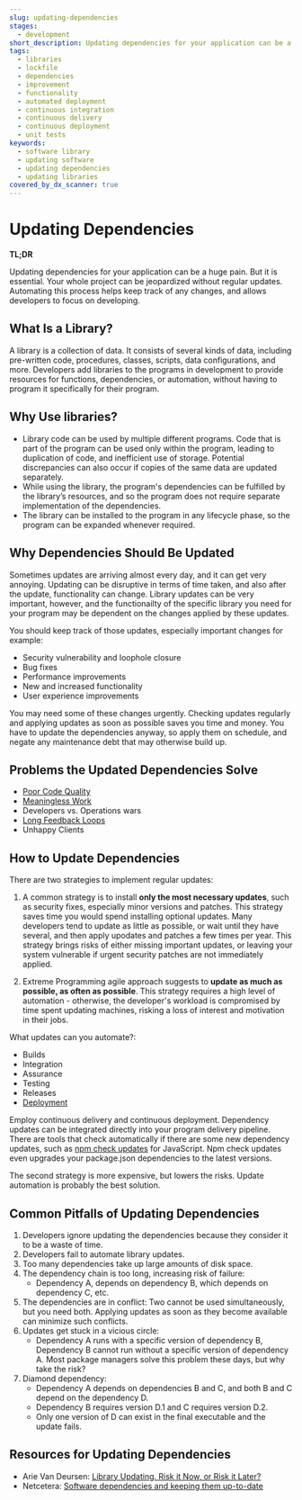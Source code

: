 ```yaml
---
slug: updating-dependencies
stages:
  - development
short_description: Updating dependencies for your application can be a huge pain. But it is a necessary pain! Your whole project can be jeopardized without regular updates. Automatize and keep track of the dependencies’ changes.
tags:
  - libraries
  - lockfile
  - dependencies
  - improvement
  - functionality
  - automated deployment
  - continuous integration
  - continuous delivery
  - continuous deployment
  - unit tests
keywords:
  - software library
  - updating software
  - updating dependencies
  - updating libraries
covered_by_dx_scanner: true
---
```


# Updating Dependencies

**TL;DR**

Updating dependencies for your application can be a huge pain. But it is essential. Your whole project can be jeopardized without regular updates. Automating this process helps keep track of any changes, and allows developers to focus on developing.

## What Is a Library?

A library is a collection of data. It consists of several kinds of data, including pre-written code, procedures, classes, scripts, data configurations, and more. Developers add libraries to the programs in development to provide resources for functions, dependencies, or automation, without having to program it specifically for their program.

## Why Use libraries?

- Library code can be used by multiple different programs. Code that is part of the program can be used only within the program, leading to duplication of code, and inefficient use of storage. Potential discrepancies can also occur if copies of the same data are updated separately.
- While using the library, the program's dependencies can be fulfilled by the library’s resources, and so the program does not require separate implementation of the dependencies.
- The library can be installed to the program in any lifecycle phase, so the program can be expanded whenever required.

## Why Dependencies Should Be Updated

Sometimes updates are arriving almost every day, and it can get very annoying. Updating can be disruptive in terms of time taken, and also after the update, functionality can change. Library updates can be very important, however, and the functionailty of the specific library you need for your program may be dependent on the changes applied by these updates.

You should keep track of those updates, especially important changes for example:

- Security vulnerability and loophole closure
- Bug fixes
- Performance improvements
- New and increased functionality
- User experience improvements

You may need some of these changes urgently. Checking updates regularly and applying updates as soon as possible saves you time and money. You have to update the dependencies anyway, so apply them on schedule, and negate any maintenance debt that may otherwise build up.

## Problems the Updated Dependencies Solve

- [Poor Code Quality](/problems/poor-code-quality)
- [Meaningless Work](/problems/meaningless-work)
- Developers vs. Operations wars
- [Long Feedback Loops](/problems/long-feedback-loops)
- Unhappy Clients

## How to Update Dependencies

There are two strategies to implement regular updates:

1. A common strategy is to install **only the most necessary updates**, such as security fixes, especially minor versions and patches. This strategy saves time you would spend installing optional updates. Many developers tend to update as little as possible, or wait until they have several, and then apply upodates and patches a few times per year. This strategy brings risks of either missing important updates, or leaving your system vulnerable if urgent security patches are not immediately applied.

2. Extreme Programming agile approach suggests to **update as much as possible, as often as possible**. This strategy requires a high level of automation - otherwise, the developer's workload is compromised by time spent updating machines, risking a loss of interest and motivation in their jobs.

What updates can you automate?:
  - Builds
  - Integration
  - Assurance
  - Testing
  - Releases
  - [Deployment](/practices/automated-deployment)

Employ continuous delivery and continuous deployment. Dependency updates can be integrated directly into your program delivery pipeline. There are tools that check automatically if there are some new dependency updates, such as [npm check updates](https://github.com/tjunnone/npm-check-updates) for JavaScript. Npm check updates even upgrades your package.json dependencies to the latest versions.

The second strategy is more expensive, but lowers the risks. Update automation is probably the best solution.

## Common Pitfalls of Updating Dependencies

1. Developers ignore updating the dependencies because they consider it to be a waste of time.
2. Developers fail to automate library updates.
3. Too many dependencies take up large amounts of disk space.
4. The dependency chain is too long, increasing risk of failure:
    - Dependency A, depends on dependency B, which depends on dependency C, etc.
5. The dependencies are in conflict: Two cannot be used simultaneously, but you need both. Applying updates as soon as they become available can minimize such conflicts.
6. Updates get stuck in a vicious circle:
    - Dependency A runs with a specific version of dependency B, Dependency B cannot run without a specific version of dependency A. Most package managers solve this problem these days, but why take the risk?
7. Diamond dependency:
    - Dependency A depends on dependencies B and C, and both B and C depend on the dependency D.
    - Dependency B requires version D.1 and C requires version D.2.
    - Only one version of D can exist in the final executable and the update fails.

## Resources for Updating Dependencies

- Arie Van Deursen: [Library Updating. Risk it Now, or Risk it Later?](https://avandeursen.com/2012/11/11/library-updating-risk-it-now-or-risk-it-later/)
- Netcetera: [Software dependencies and keeping them up-to-date](https://www.netcetera.com/home/stories/expertise/20170406-software-updates-inside-it.html)
